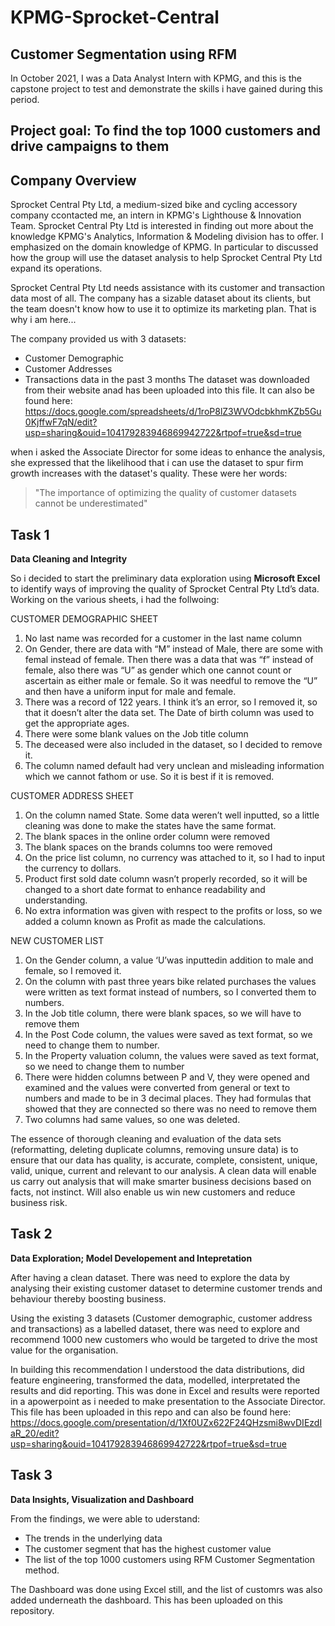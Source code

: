 # KPMG-Sprocket-Central

## **Customer Segmentation using RFM**

In October 2021, I was a Data Analyst Intern with KPMG, and this is the capstone project to test and demonstrate the skills i have gained during this period.

## Project goal: To find the top 1000 customers and drive campaigns to them

## Company Overview

Sprocket Central Pty Ltd, a medium-sized bike and cycling accessory company ccontacted me, an intern in KPMG's Lighthouse & Innovation Team. Sprocket Central Pty Ltd is interested in finding out more about the knowledge KPMG's Analytics, Information & Modeling division has to offer. I emphasized on the domain knowledge of KPMG. In particular to discussed how the group will use the dataset analysis to help Sprocket Central Pty Ltd expand its operations.

Sprocket Central Pty Ltd needs assistance with its customer and transaction data most of all. The company has a sizable dataset about its clients, but the team doesn't know how to use it to optimize its marketing plan. That is why i am here...

The company provided us with 3 datasets:
*	Customer Demographic 
*	Customer Addresses
*	Transactions data in the past 3 months
The dataset was downloaded from their website anad has been uploaded into this file. It can also be found here: https://docs.google.com/spreadsheets/d/1roP8lZ3WVOdcbkhmKZb5Gu0KjffwF7qN/edit?usp=sharing&ouid=104179283946869942722&rtpof=true&sd=true

when i asked the Associate Director for some ideas to enhance the analysis, she expressed that the likelihood that i can use the dataset to spur firm growth increases with the dataset's quality. These were her words:
> "The importance of optimizing the quality of customer datasets cannot be underestimated" 

## Task 1

**Data Cleaning and Integrity** 

So i decided to start the preliminary data exploration  using **Microsoft Excel**  to identify ways of improving the quality of Sprocket Central Pty Ltd’s data. Working on the various sheets, i had the follwoing:

CUSTOMER DEMOGRAPHIC SHEET
1.	No last name was recorded for a customer in  the last name column
2.	On Gender, there are data with “M” instead of Male, there are some with femal instead of female. Then there was a data that was “f” instead of female, also there was “U” as gender which one cannot count or ascertain as either male or female. So it was needful to remove the “U” and then have a uniform input for male and female. 
3.	There was a record of 122 years. I think it’s an error, so I removed it, so that it doesn’t alter the data set. The Date of birth column was used to get the appropriate ages.
4.	There were some blank values on the Job title column
5.	The deceased were also included in the dataset, so I decided to remove it.
6.	The column named default had very unclean and misleading information which we cannot fathom or use. So it is best if it is removed.

CUSTOMER ADDRESS SHEET
1.	On the column named State. Some data weren’t well inputted, so a little cleaning was done to make the states have the same format.
2.	The blank spaces in the online order  column were removed
3.	The blank spaces on the brands columns too were removed
4.	On the price list column, no currency was attached to it, so I had to input the currency to dollars.
5.	Product first sold date column wasn’t properly recorded, so it will be changed to a short date format to enhance readability and understanding.
6.	No extra information was given with respect to the profits or loss, so we added a column known as Profit as made the calculations.

NEW CUSTOMER LIST
1.	On the Gender column, a value ‘U’was inputtedin addition to male and female, so I removed it.
2.	On the column with past three years bike related purchases the values were written as text format instead of numbers, so I converted them to numbers.
3.	In the Job title column, there  were blank spaces, so we will have to remove them
4.	In the Post Code column, the values were saved as text format, so we need to change them to number.
5.	In the Property valuation column, the values were saved as text format, so we need to change them to number 
6.	There were hidden columns between P and V, they were opened and examined and the values were converted from general or text to numbers and made to be in 3 decimal places. They had formulas that showed that they are connected so there was no need to remove them
7.	Two columns had same values, so one was deleted.

The essence of thorough cleaning and evaluation of the data sets (reformatting, deleting duplicate columns, removing unsure data) is to ensure that our data has quality, is accurate, complete, consistent, unique, valid, unique, current and relevant to our analysis. 
A clean data will enable us carry out analysis that will make smarter business decisions based on facts, not instinct. Will also enable us win new customers and reduce business risk.


## Task 2

**Data Exploration; Model Developement and Intepretation**

After having a clean dataset. There was need to explore the data by analysing their existing customer dataset to determine customer trends and behaviour thereby boosting business.

Using the existing 3 datasets (Customer demographic, customer address and transactions) as a labelled dataset, there was need to explore and recommend 1000 new customers who would be targeted to drive the most value for the organisation. 

In building this recommendation I understood the data distributions, did feature engineering, transformed the data, modelled,  interpretated the results and did reporting. This was done in Excel and results were reported in a apowerpoint as i needed to make presentation to the Associate Director. This file has been uploaded in this repo and can also be found here: https://docs.google.com/presentation/d/1Xf0UZx622F24QHzsmi8wvDIEzdIaR_20/edit?usp=sharing&ouid=104179283946869942722&rtpof=true&sd=true


## Task 3

**Data Insights, Visualization and Dashboard**

From the findings, we were able to uderstand:
* The trends in the underlying data
* The customer segment that has the highest customer value
* The list of the top 1000 customers using RFM Customer Segmentation method.


The Dashboard was done using Excel still, and the list of customrs was also added underneath the dashboard. This has been uploaded on this repository.



